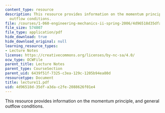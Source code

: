 ```yaml
---
content_type: resource
description: This resource provides information on the momentum principle, and general
  outflow conditions.
file: /courses/1-060-engineering-mechanics-ii-spring-2006/4d96518d35dfa3dac2fe2088626f01e4_lecture11.pdf
file_size: 574007
file_type: application/pdf
hide_download: true
hide_download_original: null
learning_resource_types:
- Lecture Notes
license: https://creativecommons.org/licenses/by-nc-sa/4.0/
ocw_type: OCWFile
parent_title: Lecture Notes
parent_type: CourseSection
parent_uid: 6439f51f-7325-c3ea-129c-1205b94ea80d
resourcetype: Document
title: lecture11.pdf
uid: 4d96518d-35df-a3da-c2fe-2088626f01e4
---
```

This resource provides information on the momentum principle, and general outflow conditions.